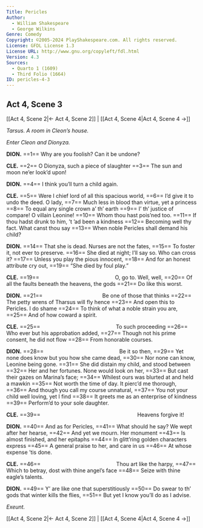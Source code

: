 ```yaml
---
Title: Pericles
Author: 
  - William Shakespeare
  - George Wilkins
Genre: Comedy
Copyright: ©2005-2024 PlayShakespeare.com. All rights reserved.
License: GFDL License 1.3
License URL: http://www.gnu.org/copyleft/fdl.html
Version: 4.3
Sources:
  - Quarto 1 (1609)
  - Third Folio (1664)
ID: pericles-4-3
---
```


## Act 4, Scene 3
[[Act 4, Scene 2|← Act 4, Scene 2]] | [[Act 4, Scene 4|Act 4, Scene 4 →]]

*Tarsus. A room in Cleon’s house.*

*Enter Cleon and Dionyza.*

**DION.**
==1== Why are you foolish? Can it be undone?

**CLE.**
==2== O Dionyza, such a piece of slaughter
==3== The sun and moon ne’er look’d upon!

**DION.**
==4== I think you’ll turn a child again.

**CLE.**
==5== Were I chief lord of all this spacious world,
==6== I’d give it to undo the deed. O lady,
==7== Much less in blood than virtue, yet a princess
==8== To equal any single crown a’ th’ earth
==9== I’ th’ justice of compare! O villain Leonine!
==10== Whom thou hast pois’ned too.
==11== If thou hadst drunk to him, ’t ’ad been a kindness
==12== Becoming well thy fact. What canst thou say
==13== When noble Pericles shall demand his child?

**DION.**
==14== That she is dead. Nurses are not the fates,
==15== To foster it, not ever to preserve.
==16== She died at night; I’ll say so. Who can cross it?
==17== Unless you play the pious innocent,
==18== And for an honest attribute cry out,
==19== “She died by foul play.”

**CLE.**
==19==               O, go to. Well, well,
==20== Of all the faults beneath the heavens, the gods
==21== Do like this worst.

**DION.**
==21==            Be one of those that thinks
==22== The petty wrens of Tharsus will fly hence
==23== And open this to Pericles. I do shame
==24== To think of what a noble strain you are,
==25== And of how coward a spirit.

**CLE.**
==25==               To such proceeding
==26== Who ever but his approbation added,
==27== Though not his prime consent, he did not flow
==28== From honorable courses.

**DION.**
==28==               Be it so then,
==29== Yet none does know but you how she came dead,
==30== Nor none can know, Leonine being gone.
==31== She did distain my child, and stood between
==32== Her and her fortunes. None would look on her,
==33== But cast their gazes on Marina’s face;
==34== Whilest ours was blurted at and held a mawkin
==35== Not worth the time of day. It pierc’d me thorough,
==36== And though you call my course unnatural,
==37== You not your child well loving, yet I find
==38== It greets me as an enterprise of kindness
==39== Perform’d to your sole daughter.

**CLE.**
==39==                   Heavens forgive it!

**DION.**
==40== And as for Pericles,
==41== What should he say? We wept after her hearse,
==42== And yet we mourn. Her monument
==43== Is almost finished, and her epitaphs
==44== In glitt’ring golden characters express
==45== A general praise to her, and care in us
==46== At whose expense ’tis done.

**CLE.**
==46==               Thou art like the harpy,
==47== Which to betray, dost with thine angel’s face
==48== Seize with thine eagle’s talents.

**DION.**
==49== Y’ are like one that superstitiously
==50== Do swear to th’ gods that winter kills the flies,
==51== But yet I know you’ll do as I advise.

*Exeunt.*

[[Act 4, Scene 2|← Act 4, Scene 2]] | [[Act 4, Scene 4|Act 4, Scene 4 →]]